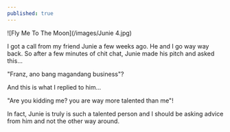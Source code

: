 ```yaml
---
published: true
---
```

![Fly Me To The Moon](/images/Junie 4.jpg)

I got a call from my friend Junie a few weeks ago. He and I go way way back. So after a few minutes of   chit chat, Junie made his pitch and asked this...

"Franz, ano bang magandang business"?

And this is what I replied to him...

"Are you kidding me? you are way more talented than me"! 

In fact, Junie is truly is such a talented person and I should be asking advice from him and not the other way around.